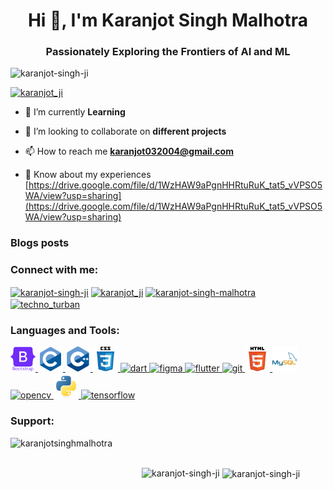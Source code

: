 <h1 align="center">Hi 👋, I'm Karanjot Singh Malhotra</h1>
<h3 align="center">Passionately Exploring the Frontiers of AI and ML</h3>

<p align="left"> <img src="https://komarev.com/ghpvc/?username=karanjot-singh-ji&label=Profile%20views&color=0e75b6&style=flat" alt="karanjot-singh-ji" /> </p>

<p align="left"> <a href="https://twitter.com/karanjot_ji" target="blank"><img src="https://img.shields.io/twitter/follow/karanjot_ji?logo=twitter&style=for-the-badge" alt="karanjot_ji" /></a> </p>

- 🔭 I’m currently **Learning**

- 👯 I’m looking to collaborate on **different projects**

- 📫 How to reach me **karanjot032004@gmail.com**

- 📄 Know about my experiences [https://drive.google.com/file/d/1WzHAW9aPgnHHRtuRuK_tat5_vVPSO5WA/view?usp=sharing](https://drive.google.com/file/d/1WzHAW9aPgnHHRtuRuK_tat5_vVPSO5WA/view?usp=sharing)

### Blogs posts
<!-- BLOG-POST-LIST:START -->
<!-- BLOG-POST-LIST:END -->

<h3 align="left">Connect with me:</h3>
<p align="left">
<a href="https://dev.to/karanjot-singh-ji" target="blank"><img align="center" src="https://raw.githubusercontent.com/rahuldkjain/github-profile-readme-generator/master/src/images/icons/Social/devto.svg" alt="karanjot-singh-ji" height="30" width="40" /></a>
<a href="https://twitter.com/karanjot_ji" target="blank"><img align="center" src="https://raw.githubusercontent.com/rahuldkjain/github-profile-readme-generator/master/src/images/icons/Social/twitter.svg" alt="karanjot_ji" height="30" width="40" /></a>
<a href="https://linkedin.com/in/karanjot-singh-malhotra" target="blank"><img align="center" src="https://raw.githubusercontent.com/rahuldkjain/github-profile-readme-generator/master/src/images/icons/Social/linked-in-alt.svg" alt="karanjot-singh-malhotra" height="30" width="40" /></a>
<a href="https://instagram.com/techno_turban" target="blank"><img align="center" src="https://raw.githubusercontent.com/rahuldkjain/github-profile-readme-generator/master/src/images/icons/Social/instagram.svg" alt="techno_turban" height="30" width="40" /></a>
</p>

<h3 align="left">Languages and Tools:</h3>
<p align="left"> <a href="https://getbootstrap.com" target="_blank" rel="noreferrer"> <img src="https://raw.githubusercontent.com/devicons/devicon/master/icons/bootstrap/bootstrap-plain-wordmark.svg" alt="bootstrap" width="40" height="40"/> </a> <a href="https://www.cprogramming.com/" target="_blank" rel="noreferrer"> <img src="https://raw.githubusercontent.com/devicons/devicon/master/icons/c/c-original.svg" alt="c" width="40" height="40"/> </a> <a href="https://www.w3schools.com/cpp/" target="_blank" rel="noreferrer"> <img src="https://raw.githubusercontent.com/devicons/devicon/master/icons/cplusplus/cplusplus-original.svg" alt="cplusplus" width="40" height="40"/> </a> <a href="https://www.w3schools.com/css/" target="_blank" rel="noreferrer"> <img src="https://raw.githubusercontent.com/devicons/devicon/master/icons/css3/css3-original-wordmark.svg" alt="css3" width="40" height="40"/> </a> <a href="https://dart.dev" target="_blank" rel="noreferrer"> <img src="https://www.vectorlogo.zone/logos/dartlang/dartlang-icon.svg" alt="dart" width="40" height="40"/> </a> <a href="https://www.figma.com/" target="_blank" rel="noreferrer"> <img src="https://www.vectorlogo.zone/logos/figma/figma-icon.svg" alt="figma" width="40" height="40"/> </a> <a href="https://flutter.dev" target="_blank" rel="noreferrer"> <img src="https://www.vectorlogo.zone/logos/flutterio/flutterio-icon.svg" alt="flutter" width="40" height="40"/> </a> <a href="https://git-scm.com/" target="_blank" rel="noreferrer"> <img src="https://www.vectorlogo.zone/logos/git-scm/git-scm-icon.svg" alt="git" width="40" height="40"/> </a> <a href="https://www.w3.org/html/" target="_blank" rel="noreferrer"> <img src="https://raw.githubusercontent.com/devicons/devicon/master/icons/html5/html5-original-wordmark.svg" alt="html5" width="40" height="40"/> </a> <a href="https://www.mysql.com/" target="_blank" rel="noreferrer"> <img src="https://raw.githubusercontent.com/devicons/devicon/master/icons/mysql/mysql-original-wordmark.svg" alt="mysql" width="40" height="40"/> </a> <a href="https://opencv.org/" target="_blank" rel="noreferrer"> <img src="https://www.vectorlogo.zone/logos/opencv/opencv-icon.svg" alt="opencv" width="40" height="40"/> </a> <a href="https://www.python.org" target="_blank" rel="noreferrer"> <img src="https://raw.githubusercontent.com/devicons/devicon/master/icons/python/python-original.svg" alt="python" width="40" height="40"/> </a> <a href="https://www.tensorflow.org" target="_blank" rel="noreferrer"> <img src="https://www.vectorlogo.zone/logos/tensorflow/tensorflow-icon.svg" alt="tensorflow" width="40" height="40"/> </a> </p>

<h3 align="left">Support:</h3>
<p><a href="https://www.buymeacoffee.com/karanjotsinghmalhotra"> <img align="left" src="https://cdn.buymeacoffee.com/buttons/v2/default-yellow.png" height="50" width="210" alt="karanjotsinghmalhotra" /></a></p><br><br>

<p><img align="left" src="https://github-readme-stats.vercel.app/api/top-langs?username=karanjot-singh-ji&show_icons=true&locale=en&layout=compact" alt="karanjot-singh-ji" /></p>

<p>&nbsp;<img align="center" src="https://github-readme-stats.vercel.app/api?username=karanjot-singh-ji&show_icons=true&locale=en" alt="karanjot-singh-ji" /></p>
